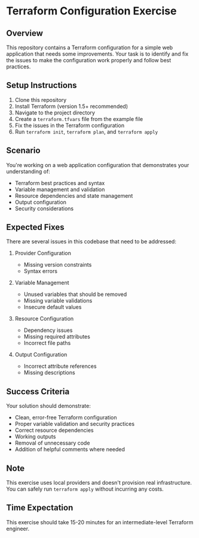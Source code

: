 # Terraform Configuration Exercise

## Overview

This repository contains a Terraform configuration for a simple web application that needs some improvements. Your task is to identify and fix the issues to make the configuration work properly and follow best practices.

## Setup Instructions

1. Clone this repository
2. Install Terraform (version 1.5+ recommended)
3. Navigate to the project directory
4. Create a `terraform.tfvars` file from the example file
5. Fix the issues in the Terraform configuration
6. Run `terraform init`, `terraform plan`, and `terraform apply`

## Scenario

You're working on a web application configuration that demonstrates your understanding of:

- Terraform best practices and syntax
- Variable management and validation
- Resource dependencies and state management
- Output configuration
- Security considerations

## Expected Fixes

There are several issues in this codebase that need to be addressed:

1. Provider Configuration

   - Missing version constraints
   - Syntax errors

2. Variable Management

   - Unused variables that should be removed
   - Missing variable validations
   - Insecure default values

3. Resource Configuration

   - Dependency issues
   - Missing required attributes
   - Incorrect file paths

4. Output Configuration
   - Incorrect attribute references
   - Missing descriptions

## Success Criteria

Your solution should demonstrate:

- Clean, error-free Terraform configuration
- Proper variable validation and security practices
- Correct resource dependencies
- Working outputs
- Removal of unnecessary code
- Addition of helpful comments where needed

## Note

This exercise uses local providers and doesn't provision real infrastructure. You can safely run `terraform apply` without incurring any costs.

## Time Expectation

This exercise should take 15-20 minutes for an intermediate-level Terraform engineer.
